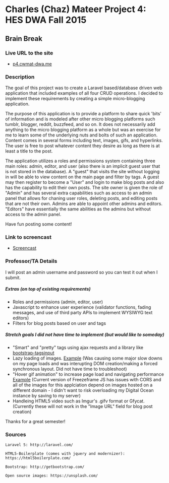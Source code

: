 # Charles (Chaz) Mateer Project 4: HES DWA Fall 2015
## Brain Break

### Live URL to the site
- [p4.cwmat-dwa.me](http://p4.cwmat-dwa.me/)

### Description
The goal of this project was to create a Laravel based/database driven web application that included examples of all four CRUD operations.  I decided to implement these requirements by creating a simple micro-blogging application.  

The purpose of this application is to provide a platform to share quick 'bits' of information and is modeled after other micro blogging platforms such tumblr, blogger, reddit, buzzfeed, and so on.  It does not necessarily add anything to the micro blogging platform as a whole but was an exercise for me to learn some of the underlying nuts and bolts of such an application.  Content comes in several forms including text, images, gifs, and hyperlinks.  The user is free to post whatever content they desire as long as there is at least a title to the post.

The application utilizes a roles and permissions system containing three main roles: admin, editor, and user (also there is an implicit guest user that is not stored in the database).  A "guest" that visits the site without logging in will be able to view content on the main page and filter by tags.  A guest may then register to become a "User" and login to make blog posts and also has the capability to edit their own posts.  The site owner is given the role of "Admin" and has several extra capabilities such as access to an admin panel that allows for chaning user roles, deleting posts, and editing posts that are not their own.  Admins are able to appoint other admins and editors.  "Editors" have essentially the same abilities as the admins but without access to the admin panel.  

Have fun posting some content!

### Link to screencast
- [Screencast](http://screencast.com/t/pkaefyfjpK)

### Professor/TA Details
I will post an admin username and password so you can test it out when I submit.  

##### Extras (on top of existing requirements)
- Roles and permissions (admin, editor, user)
- Javascript to enhance user experience (validator functions, fading messages, and use of third party APIs to implement WYSIWYG text editors)
- Filters for blog posts based on user and tags

##### Stretch goals I did not have time to implement (but would like to someday)
- "Smart" and "pretty" tags using ajax requests and a library like [bootstrap-tagsinput](https://github.com/bootstrap-tagsinput/bootstrap-tagsinput)
- Lazy loading of images.  [Example](http://www.appelsiini.net/projects/lazyload) (Was causing some major slow downs on my page loads and was interupting DOM creation/making a forced synchronous layout.  Did not have time to troubleshoot)
- "Hover gif animation" to increase page load and navigating performance [Example](http://freezeframe.chrisantonellis.com/documentation/) (Current version of Freezeframe JS has issues with CORS and all of the images for this applciation depend on images hosted on a different domain - I didn't want to risk overloading my Digital Ocean instance by saving to my server)
- Handleing HTML5 video such as Imgur's .gifv format or Gfycat.  (Currently these will not work in the "Image URL" field for blog post creation)

Thanks for a great semester!

### Sources
    Laravel 5: http://laravel.com/

    HTML5-Boilerplate (comes with jquery and modernizer): https://html5boilerplate.com/

    Bootstrap: http://getbootstrap.com/

    Open source images: https://unsplash.com/
